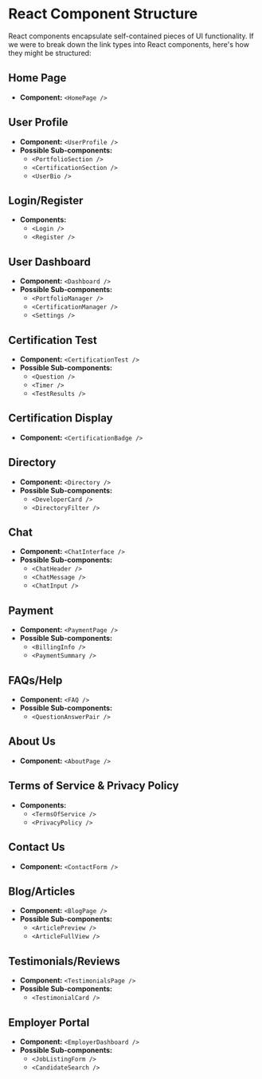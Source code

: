# React Component Structure

React components encapsulate self-contained pieces of UI functionality. If we were to break down the link types into React components, here's how they might be structured:

## Home Page
- **Component:** `<HomePage />`

## User Profile
- **Component:** `<UserProfile />`
- **Possible Sub-components:**
  - `<PortfolioSection />`
  - `<CertificationSection />`
  - `<UserBio />`

## Login/Register
- **Components:**
  - `<Login />`
  - `<Register />`

## User Dashboard
- **Component:** `<Dashboard />`
- **Possible Sub-components:**
  - `<PortfolioManager />`
  - `<CertificationManager />`
  - `<Settings />`

## Certification Test
- **Component:** `<CertificationTest />`
- **Possible Sub-components:**
  - `<Question />`
  - `<Timer />`
  - `<TestResults />`

## Certification Display
- **Component:** `<CertificationBadge />`

## Directory
- **Component:** `<Directory />`
- **Possible Sub-components:**
  - `<DeveloperCard />`
  - `<DirectoryFilter />`

## Chat
- **Component:** `<ChatInterface />`
- **Possible Sub-components:**
  - `<ChatHeader />`
  - `<ChatMessage />`
  - `<ChatInput />`

## Payment
- **Component:** `<PaymentPage />`
- **Possible Sub-components:**
  - `<BillingInfo />`
  - `<PaymentSummary />`

## FAQs/Help
- **Component:** `<FAQ />`
- **Possible Sub-components:**
  - `<QuestionAnswerPair />`

## About Us
- **Component:** `<AboutPage />`

## Terms of Service & Privacy Policy
- **Components:**
  - `<TermsOfService />`
  - `<PrivacyPolicy />`

## Contact Us
- **Component:** `<ContactForm />`

## Blog/Articles
- **Component:** `<BlogPage />`
- **Possible Sub-components:**
  - `<ArticlePreview />`
  - `<ArticleFullView />`

## Testimonials/Reviews
- **Component:** `<TestimonialsPage />`
- **Possible Sub-components:**
  - `<TestimonialCard />`

## Employer Portal
- **Component:** `<EmployerDashboard />`
- **Possible Sub-components:**
  - `<JobListingForm />`
  - `<CandidateSearch />`
